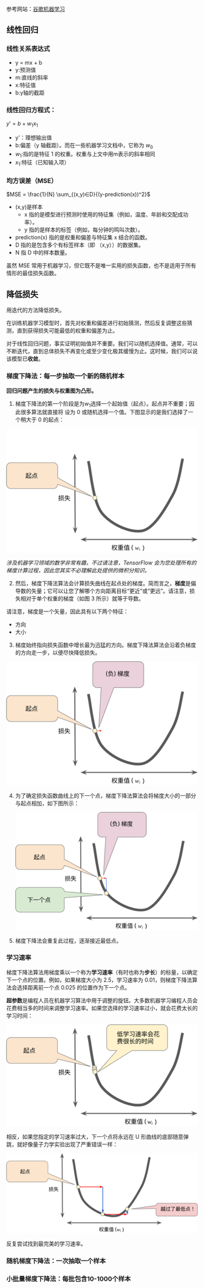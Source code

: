 参考网站：[谷歌机器学习](https://developers.google.com/machine-learning/crash-course/reducing-loss/gradient-descent)

## 线性回归

### 线性关系表达式

- y = mx + b
- y:预测值
- m:直线的斜率
- x:特征值
- b:y轴的截距

### 线性回归方程式：

$y' = b + w_1x_1$

- y'：理想输出值
- b:偏差（y 轴截距）。而在一些机器学习文档中，它称为 $w_0$
- $w_1$:指的是特征 1 的权重。权重与上文中用m表示的斜率相同
- $x_1$:特征（已知输入项）

### 均方误差（MSE）

$MSE = \frac{1}{N} \sum_{(x,y)∈D}{(y-prediction(x))^2}$

- (x,y)是样本
  - x 指的是模型进行预测时使用的特征集（例如，温度、年龄和交配成功率）。
  - y 指的是样本的标签（例如，每分钟的鸣叫次数）。
- prediction(x) 指的是权重和偏差与特征集 x 结合的函数。
- D 指的是包含多个有标签样本（即 （x,y））的数据集。
- N 指 D 中的样本数量。

虽然 MSE 常用于机器学习，但它既不是唯一实用的损失函数，也不是适用于所有情形的最佳损失函数。

## 降低损失

用迭代的方法降低损失。

在训练机器学习模型时，首先对权重和偏差进行初始猜测，然后反复调整这些猜测，直到获得损失可能最低的权重和偏差为止。

对于线性回归问题，事实证明初始值并不重要。我们可以随机选择值。通常，可以不断迭代，直到总体损失不再变化或至少变化极其缓慢为止。这时候，我们可以说该模型已**收敛**。

### 梯度下降法：每一步抽取一个新的随机样本

**回归问题产生的损失与权重图为凸形。**

1. 梯度下降法的第一个阶段是为$w_1$选择一个起始值（起点）。起点并不重要；因此很多算法就直接将  设为 0 或随机选择一个值。下图显示的是我们选择了一个稍大于 0 的起点：

![U 形曲线上的第二个点，这个点更接近最低点。](机器学习.assets/GradientDescentStartingPoint.svg)

*涉及机器学习领域的数学非常有趣，不过请注意，TensorFlow 会为您处理所有的梯度计算过程，因此您其实不必理解此处提供的微积分知识。*

2. 然后，梯度下降法算法会计算损失曲线在起点处的梯度。简而言之，**梯度**是偏导数的矢量；它可以让您了解哪个方向距离目标“更近”或“更远”。请注意，损失相对于单个权重的梯度（如图 3 所示）就等于导数。

请注意，梯度是一个矢量，因此具有以下两个特征：

- 方向
- 大小

3. 梯度始终指向损失函数中增长最为迅猛的方向。梯度下降法算法会沿着负梯度的方向走一步，以便尽快降低损失。

![U 形曲线上的第二个点，这个点更接近最低点。](机器学习.assets/GradientDescentNegativeGradient.svg)

4. 为了确定损失函数曲线上的下一个点，梯度下降法算法会将梯度大小的一部分与起点相加，如下图所示：

   ![U 形曲线上的第二个点，这个点更接近最低点。](机器学习.assets/GradientDescentGradientStep.svg)

5. 梯度下降法会重复此过程，逐渐接近最低点。

### 学习速率

梯度下降法算法用梯度乘以一个称为**学习速率**（有时也称为**步长**）的标量，以确定下一个点的位置。例如，如果梯度大小为 2.5，学习速率为 0.01，则梯度下降法算法会选择距离前一个点 0.025 的位置作为下一个点。

**超参数**是编程人员在机器学习算法中用于调整的旋钮。大多数机器学习编程人员会花费相当多的时间来调整学习速率。如果您选择的学习速率过小，就会花费太长的学习时间：

![相同的 U 形曲线。很多点都相互非常接近，它们的轨迹朝着 U 形底部缓慢前进。](机器学习.assets/LearningRateTooSmall.svg)

相反，如果您指定的学习速率过大，下一个点将永远在 U 形曲线的底部随意弹跳，就好像量子力学实验出现了严重错误一样：

![相同的 U 形曲线。这条曲线包含的点非常少。点的轨迹会跳过 U 形底部，然后再次跳回。](机器学习.assets/LearningRateTooLarge.svg)

反复尝试找到最完美的学习速率。

### 随机梯度下降法：一次抽取一个样本

### 小批量梯度下降法：每批包含10-1000个样本